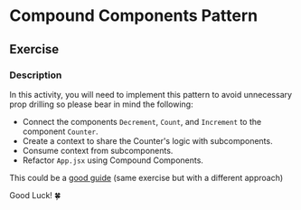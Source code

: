 # Compound Components Pattern

## Exercise

### Description
In this activity, you will need to implement this pattern to avoid unnecessary prop drilling so please bear in mind the following:

- Connect the components `Decrement`, `Count`, and `Increment` to the component `Counter`.
- Create a context to share the Counter's logic with subcomponents.
- Consume context from subcomponents.
- Refactor `App.jsx` using Compound Components.

This could be a [good guide](https://github.com/alexis-regnaud/advanced-react-patterns/tree/main/src/patterns/compound-component) (same exercise but with a different approach)

Good Luck! 🍀
